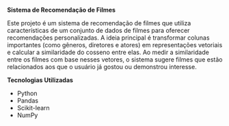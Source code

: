 **Sistema de Recomendação de Filmes**

Este projeto é um sistema de recomendação de filmes que utiliza características de um conjunto de dados de filmes para oferecer recomendações personalizadas. 
A ideia principal é transformar colunas importantes (como gêneros, diretores e atores) em representações vetoriais e calcular a similaridade do cosseno entre elas.
Ao medir a similaridade entre os filmes com base nesses vetores, o sistema sugere filmes que estão relacionados aos que o usuário já gostou ou demonstrou interesse.

**Tecnologias Utilizadas**
- Python
- Pandas
- Scikit-learn
- NumPy
